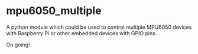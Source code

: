 # mpu6050_multiple
A python module which could be used to control multiple MPU6050 devices with Raspberry Pi or other embedded devices with GPIO pins. 

On going!
